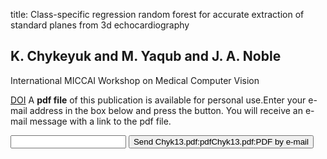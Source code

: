 title: Class-specific regression random forest for accurate extraction of standard planes from 3d echocardiography

## K. Chykeyuk and M. Yaqub and J. A. Noble
International MICCAI Workshop on Medical Computer Vision

<a href="https://doi.org/10.1007/978-3-319-14104-6_6">DOI</a>
A <b>pdf file</b> of this publication is available for personal use.Enter your e-mail address in the box below and press the button. You will receive an e-mail message with a link to the pdf file.
<form action="sender.php">  <input type="text" name="email">  <input type="submit" value="Send Chyk13.pdf:pdfChyk13.pdf:PDF by e-mail"></form>